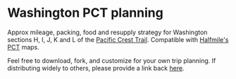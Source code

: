 # Washington PCT planning
Approx mileage, packing, food and resupply strategy for Washington sections H, I, J, K and L of the [Pacific Crest Trail](https://www.google.com/search?q=pacific+crest+trail&rlz=1C5CHFA_enUS698US698&espv=2&biw=1440&bih=726&source=lnms&tbm=isch&sa=X&ved=0ahUKEwiyroyCzPPNAhVC6mMKHYtiCUsQ_AUIBygC&dpr=2). Compatible with [Halfmile's PCT](https://www.pctmap.net/maps/) maps.

Feel free to download, fork, and customize for your own trip planning.
If distributing widely to others, please provide a link back [here](https://github.com/zahoriea/WA-PCT-planning).
